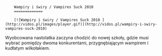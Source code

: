 
        Wampiry i świry / Vampires Suck 2010 
        =============
        
        [![Wampiry i świry / Vampires Suck 2010 ](http://vidos.pl/images/player.gif)](http://vidos.pl/wampiry-i-swiry-vampires-suck-2010)
        
        
 Wyobcowana nastolatka zaczyna chodzić do nowej szkoły, gdzie musi wybrać pomiędzy dwoma konkurentami, przygnębiającym wampirem i kudłatym wilkołakiem.
    